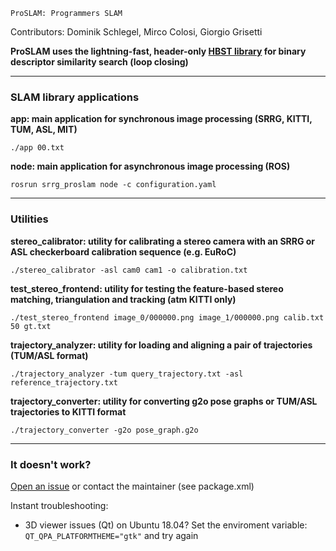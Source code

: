     
    ProSLAM: Programmers SLAM

Contributors: Dominik Schlegel, Mirco Colosi, Giorgio Grisetti <br/>

**ProSLAM uses the lightning-fast, header-only [HBST library](https://gitlab.com/srrg-software/srrg_hbst) for binary descriptor similarity search (loop closing)**

---
### SLAM library applications ###
**app: main application for synchronous image processing (SRRG, KITTI, TUM, ASL, MIT)**

    ./app 00.txt

**node: main application for asynchronous image processing (ROS)**

	rosrun srrg_proslam node -c configuration.yaml

---
### Utilities ###

**stereo_calibrator: utility for calibrating a stereo camera with an SRRG or ASL checkerboard calibration sequence (e.g. EuRoC)**

	./stereo_calibrator -asl cam0 cam1 -o calibration.txt

**test_stereo_frontend: utility for testing the feature-based stereo matching, triangulation and tracking (atm KITTI only)**

	./test_stereo_frontend image_0/000000.png image_1/000000.png calib.txt 50 gt.txt

**trajectory_analyzer: utility for loading and aligning a pair of trajectories (TUM/ASL format)**

	./trajectory_analyzer -tum query_trajectory.txt -asl reference_trajectory.txt

**trajectory_converter: utility for converting g2o pose graphs or TUM/ASL trajectories to KITTI format**

	./trajectory_converter -g2o pose_graph.g2o

---
### It doesn't work? ###
[Open an issue](https://gitlab.com/srrg-software/srrg_proslam/issues) or contact the maintainer (see package.xml)

Instant troubleshooting:
 - 3D viewer issues (Qt) on Ubuntu 18.04? Set the enviroment variable: `QT_QPA_PLATFORMTHEME="gtk"` and try again
